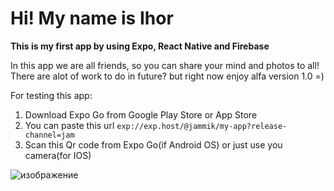# Hi! My name is Ihor
**This is my first app by using Expo, React Native and Firebase**

In this app we are all friends, so you can share your mind and photos to all! There are alot of work to do in future? but right now enjoy alfa version 1.0 =)

For testing this app:
1) Download Expo Go from Google Play Store or App Store
2) You can paste this url `exp://exp.host/@jammik/my-app?release-channel=jam`
2) Scan this Qr code from Expo Go(if Android OS) or just use you camera(for IOS)

![изображение](https://user-images.githubusercontent.com/104766756/218076489-a19c7445-29b2-4b23-ba4e-532ef872fb30.png)


